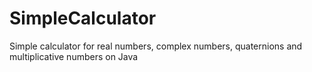 # SimpleCalculator
Simple calculator for real numbers, complex numbers, quaternions and multiplicative numbers on Java
